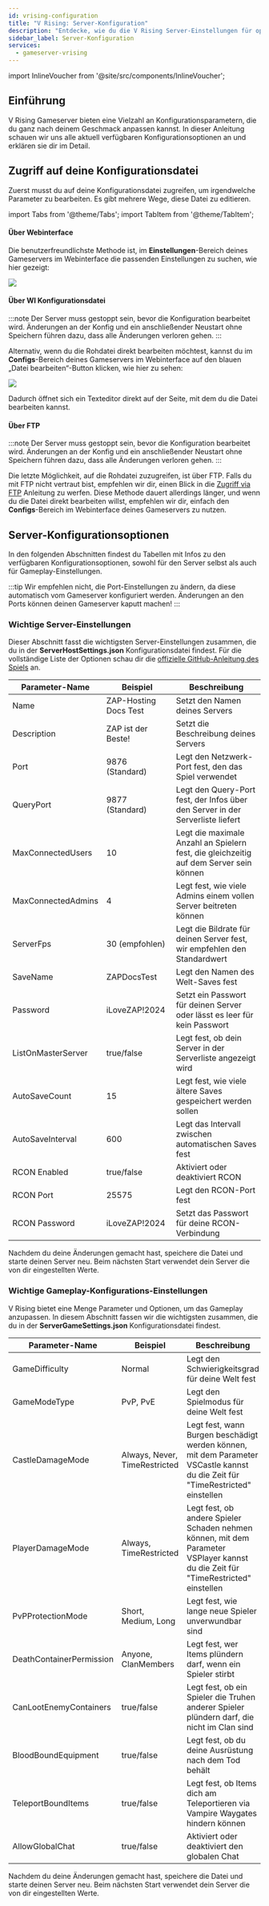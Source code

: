```yaml
---
id: vrising-configuration
title: "V Rising: Server-Konfiguration"
description: "Entdecke, wie du die V Rising Server-Einstellungen für optimales Gameplay anpasst und deine Server-Umgebung kontrollierst → Jetzt mehr erfahren"
sidebar_label: Server-Konfiguration
services:
  - gameserver-vrising
---
```


import InlineVoucher from '@site/src/components/InlineVoucher';

## Einführung

V Rising Gameserver bieten eine Vielzahl an Konfigurationsparametern, die du ganz nach deinem Geschmack anpassen kannst. In dieser Anleitung schauen wir uns alle aktuell verfügbaren Konfigurationsoptionen an und erklären sie dir im Detail.

<InlineVoucher />

## Zugriff auf deine Konfigurationsdatei

Zuerst musst du auf deine Konfigurationsdatei zugreifen, um irgendwelche Parameter zu bearbeiten. Es gibt mehrere Wege, diese Datei zu editieren.

import Tabs from '@theme/Tabs';
import TabItem from '@theme/TabItem';

<Tabs>
<TabItem value="settings" label="Über Webinterface" default>

#### Über Webinterface

Die benutzerfreundlichste Methode ist, im **Einstellungen**-Bereich deines Gameservers im Webinterface die passenden Einstellungen zu suchen, wie hier gezeigt:

![](https://screensaver01.zap-hosting.com/index.php/s/QDPzFgWRrfB49HB/preview)
</TabItem>

<TabItem value="configs" label="Über WI Konfigurationsdatei">

#### Über WI Konfigurationsdatei

:::note
Der Server muss gestoppt sein, bevor die Konfiguration bearbeitet wird. Änderungen an der Konfig und ein anschließender Neustart ohne Speichern führen dazu, dass alle Änderungen verloren gehen.
:::

Alternativ, wenn du die Rohdatei direkt bearbeiten möchtest, kannst du im **Configs**-Bereich deines Gameservers im Webinterface auf den blauen „Datei bearbeiten“-Button klicken, wie hier zu sehen:

![](https://screensaver01.zap-hosting.com/index.php/s/3Dg6NCtN9akx8bg/preview)

Dadurch öffnet sich ein Texteditor direkt auf der Seite, mit dem du die Datei bearbeiten kannst.

</TabItem>

<TabItem value="ftp" label="Über FTP">

#### Über FTP

:::note
Der Server muss gestoppt sein, bevor die Konfiguration bearbeitet wird. Änderungen an der Konfig und ein anschließender Neustart ohne Speichern führen dazu, dass alle Änderungen verloren gehen.
:::

Die letzte Möglichkeit, auf die Rohdatei zuzugreifen, ist über FTP. Falls du mit FTP nicht vertraut bist, empfehlen wir dir, einen Blick in die [Zugriff via FTP](gameserver-ftpaccess.md) Anleitung zu werfen. Diese Methode dauert allerdings länger, und wenn du die Datei direkt bearbeiten willst, empfehlen wir dir, einfach den **Configs**-Bereich im Webinterface deines Gameservers zu nutzen.

</TabItem>
</Tabs>

## Server-Konfigurationsoptionen

In den folgenden Abschnitten findest du Tabellen mit Infos zu den verfügbaren Konfigurationsoptionen, sowohl für den Server selbst als auch für Gameplay-Einstellungen.

:::tip
Wir empfehlen nicht, die Port-Einstellungen zu ändern, da diese automatisch vom Gameserver konfiguriert werden. Änderungen an den Ports können deinen Gameserver kaputt machen!
:::

### Wichtige Server-Einstellungen

Dieser Abschnitt fasst die wichtigsten Server-Einstellungen zusammen, die du in der **ServerHostSettings.json** Konfigurationsdatei findest. Für die vollständige Liste der Optionen schau dir die [offizielle GitHub-Anleitung des Spiels](https://github.com/StunlockStudios/vrising-dedicated-server-instructions/blob/master/1.0.x/INSTRUCTIONS.md) an.

| Parameter-Name     | Beispiel                 | Beschreibung                                                                |
| ------------------ | ------------------------ | -------------------------------------------------------------------------- | 
| Name               | ZAP-Hosting Docs Test    | Setzt den Namen deines Servers                                             |
| Description        | ZAP ist der Beste!       | Setzt die Beschreibung deines Servers                                      |
| Port               | 9876 (Standard)          | Legt den Netzwerk-Port fest, den das Spiel verwendet                       |
| QueryPort          | 9877 (Standard)          | Legt den Query-Port fest, der Infos über den Server in der Serverliste liefert |
| MaxConnectedUsers  | 10                       | Legt die maximale Anzahl an Spielern fest, die gleichzeitig auf dem Server sein können |
| MaxConnectedAdmins | 4                        | Legt fest, wie viele Admins einem vollen Server beitreten können           |
| ServerFps          | 30 (empfohlen)           | Legt die Bildrate für deinen Server fest, wir empfehlen den Standardwert   |
| SaveName           | ZAPDocsTest              | Legt den Namen des Welt-Saves fest                                         |
| Password           | iLoveZAP!2024            | Setzt ein Passwort für deinen Server oder lässt es leer für kein Passwort  |
| ListOnMasterServer | true/false               | Legt fest, ob dein Server in der Serverliste angezeigt wird                 |
| AutoSaveCount      | 15                       | Legt fest, wie viele ältere Saves gespeichert werden sollen                |
| AutoSaveInterval   | 600                      | Legt das Intervall zwischen automatischen Saves fest                       |
| RCON Enabled       | true/false               | Aktiviert oder deaktiviert RCON                                            |
| RCON Port          | 25575                    | Legt den RCON-Port fest                                                    |
| RCON Password      | iLoveZAP!2024            | Setzt das Passwort für deine RCON-Verbindung                               |

Nachdem du deine Änderungen gemacht hast, speichere die Datei und starte deinen Server neu. Beim nächsten Start verwendet dein Server die von dir eingestellten Werte.

### Wichtige Gameplay-Konfigurations-Einstellungen

V Rising bietet eine Menge Parameter und Optionen, um das Gameplay anzupassen. In diesem Abschnitt fassen wir die wichtigsten zusammen, die du in der **ServerGameSettings.json** Konfigurationsdatei findest.

| Parameter-Name           | Beispiel                       | Beschreibung                                                                                          |
| ------------------------ | ----------------------------- | ---------------------------------------------------------------------------------------------------- | 
| GameDifficulty           | Normal                        | Legt den Schwierigkeitsgrad für deine Welt fest                                                     |
| GameModeType             | PvP, PvE                      | Legt den Spielmodus für deine Welt fest                                                             |
| CastleDamageMode         | Always, Never, TimeRestricted | Legt fest, wann Burgen beschädigt werden können, mit dem Parameter VSCastle kannst du die Zeit für "TimeRestricted" einstellen |
| PlayerDamageMode         | Always, TimeRestricted        | Legt fest, ob andere Spieler Schaden nehmen können, mit dem Parameter VSPlayer kannst du die Zeit für "TimeRestricted" einstellen |
| PvPProtectionMode        | Short, Medium, Long           | Legt fest, wie lange neue Spieler unverwundbar sind                                                 |
| DeathContainerPermission | Anyone, ClanMembers           | Legt fest, wer Items plündern darf, wenn ein Spieler stirbt                                         |
| CanLootEnemyContainers   | true/false                    | Legt fest, ob ein Spieler die Truhen anderer Spieler plündern darf, die nicht im Clan sind          |
| BloodBoundEquipment      | true/false                    | Legt fest, ob du deine Ausrüstung nach dem Tod behält                                               |
| TeleportBoundItems       | true/false                    | Legt fest, ob Items dich am Teleportieren via Vampire Waygates hindern können                        |
| AllowGlobalChat          | true/false                    | Aktiviert oder deaktiviert den globalen Chat                                                        |

Nachdem du deine Änderungen gemacht hast, speichere die Datei und starte deinen Server neu. Beim nächsten Start verwendet dein Server die von dir eingestellten Werte.

<InlineVoucher />